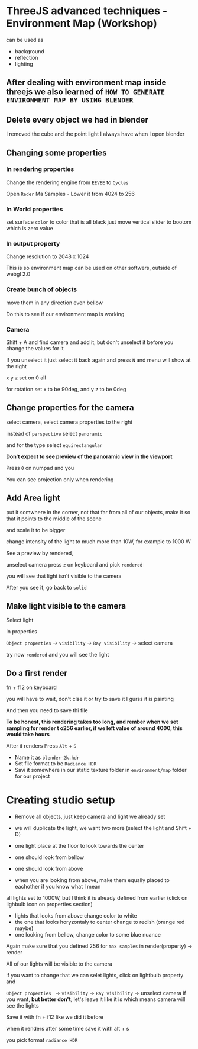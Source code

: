 # ThreeJS advanced techniques - Environment Map (Workshop)

can be used as

- background
- reflection
- lighting


## After dealing with environment map inside threejs we also learned of `HOW TO GENERATE ENVIRONMENT MAP BY USING BLENDER`

## Delete every object we had in blender

I removed the cube and the point light I always have when I open blender

## Changing some properties

### In rendering properties 

Change the rendering engine from `EEVEE` to `Cycles`

Open `Reder` 
Ma Samples
    - Lower it from 4024 to 256

### In World properties
  
set surface `color` to color that is all black
just move vertical slider to bootom which is zero value

### In output property

Change resolution to 2048 x 1024

This is so environment map can be used on other softwers, outside of webgl 2.0

### Create bunch of objects

move them in any direction even bellow

Do this to see if our environment map is working

### Camera

Shift + A and find camera and add it, but don't unselect it before you change the values for it

If you unselect it just select it back again and press `N` and menu will show at the right

x y z set on 0 all

for rotation set x to be 90deg, and y z to be 0deg

## Change properties for the camera

select camera, select camera properties to the right

instead of `perspective` select `panoramic`

and for the type select `equirectangular`

**Don't expect to see preview of the panoramic view in the viewport**

Press `0` on numpad and you 

You can see projection only when rendering

## Add Area light

put it somwhere in the corner, not that far from all of our objects, make it so that it points to the middle of the scene

and scale it to be bigger

change intensity of the light to much more than 10W, for example to 1000 W

See a preview by rendered, 

unselect camera press `z` on keyboard and pick `rendered`

you will see that light isn't visible to the camera

After you see it, go back to `solid`

## Make light visible to the camera

Select light

In properties

`Object properties` -> `visibility` -> `Ray visibility` -> select camera

try now `rendered` and you will see the light

## Do a first render

fn + f12 on keyboard

you will have to wait, don't clse it or try to save it
I gurss it is painting

And then you need to save thi file

**To be honest, this rendering takes too long, and rember when we set sampling for render t o256 earlier, if we left value of around 4000, this would take hours**

After it renders Press `Alt` + `S`

- Name it as `blender-2k.hdr`
- Set file format to be `Radiance HDR`
- Savi it somewhere in our static texture folder in `environment/map` folder for our project

# Creating studio setup

- Remove all objects, just keep camera and light we already set

- we will duplicate the light, we want two more (select the light and Shift + D)

- one light place at the floor to look towards the center
- one should look from bellow
- one should look from above
- when you are looking from above, make them equally placed to eachother if you know what I mean

all lights set to 1000W, but I think it is already defined from earlier (click on lighbulb icon on properties section)

- lights that looks from above change color to white
- the one that looks horyzontaly to center change to redish (orange red maybe)
- one looking from bellow, change color to some blue nuance

Again make sure that you defined 256 for `max samples` in render(property) -> render

All of our lights will be visible to the camera

if you want to change that we can selet lights, click on lightbulb property and 


`Object properties ` -> `visibility` -> `Ray visibility` -> unselect camera if you want, **but better don't**, let's leave it like it is which means camera will see the lights


Save it with fn + f12 like we did it before

when it renders after some time save it with alt + s

you pick format `radiance HDR`

